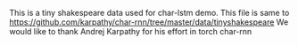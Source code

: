 This is a tiny shakespeare data used for char-lstm demo.
This file is same to https://github.com/karpathy/char-rnn/tree/master/data/tinyshakespeare
We would like to thank Andrej Karpathy for his effort in torch char-rnn
